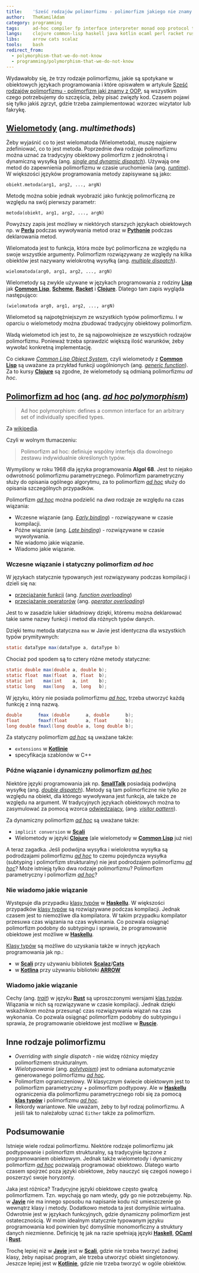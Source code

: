 ```yaml
---
title:    'Sześć rodzajów polimorfizmu - polimorfizm jakiego nie znamy z OOP'
author:   TheKamilAdam
category: programming
tags:     ad-hoc compiler fp interface interpreter monad oop protocol trait type-class
langs:    clojure common-lisp haskell java kotlin ocaml perl racket rust scala scheme smalltalk
libs:     arrow cats scalaz
tools:    bash
redirect_from:
  - polymorphism-that-we-do-not-know
  - programming/polymorphism-that-we-do-not-know
---
```


Wydawałoby się,
że trzy rodzaje polimorfizmu,
jakie są spotykane w obiektowych językach programowania
i które opiswałem w artykule [Sześć rodzajów polimorfizmu - polimorfizm jaki znamy z OOP](/polymorphism-as-we-know-it),
są wszystkim czego potrzebujemy do szczęścia,
żeby pisać zwięzły kod.
Czasem pojawi się tylko jakiś zgrzyt,
gdzie trzeba zaimplementować wzorzec wizytator lub fakrykę.

## [Wielometody] (ang. *multimethods*)

Żeby wyjaśnić co to jest wielomatoda (Wielometoda),
muszę najpierw zdefiniować,
co to jest metoda.
Poprzednie dwa rodzaje polimorfizmu można uznać za tradycyjny obiektowy polimorfizm z jednokrotną i dynamiczną wysyłką (ang. *[single and dynamic dispatch]*).
Używają one metod do zapewnienia polimorfizmu w czasie uruchomienia (ang. *[runtime]*).
W większości języków programowania metody zapisywane są jako:
```
obiekt.metoda(arg1, arg2, ..., argN)
```

Metodę można sobie jednak wyobrazić jako funkcję polimorficzną ze względu na swój pierwszy parametr:
```
metoda(obiekt, arg1, arg2, ..., argN)
```
Powyższy zapis jest możliwy w niektórych starszych językach obiektowych np. w **[Perlu]** podczas wywoływania metod oraz w **[Pythonie]** podczas deklarowania metod.

Wielomatoda jest to funkcja,
która może być polimorficzna ze względu na swoje wszystkie argumenty.
Polimorfizm rozwiązywany ze względy na kilka obiektów jest nazywany wielokrotną wysyłką (ang. *[multiple dispatch]*).
```
wielomatoda(arg0, arg1, arg2, ..., argN)
```

Wielometody są zwykle używane w językach programowania z rodziny **[Lisp]** jak **[Common Lisp]**, **[Scheme]**, **[Racket]** i **[Clojure]**.
Dlatego tam zapis wygląda następująco:
```
(wielomatoda arg0, arg1, arg2, ..., argN)
```

Wielometod są najpotężniejszym ze wszystkich typów polimorfizmu.
I w oparciu o wielometody można zbudować tradycyjny obiektowy polimorfizm.

Wadą wielometod ich jest to,
że są najpowolniejsze ze wszystkich rodzajów polimorfizmu.
Ponieważ trzeba sprawdzić większą ilość warunków,
żeby wywołać konkretną implementację.

Co ciekawe *[Common Lisp Object System]*,
czyli wielometody z **[Common Lisp]** są uważane za przykład funkcji uogólnionych (ang. *[generic function]*).
Za to kursy **[Clojure]** są zgodne,
że wielometody są odmianą polimorfizmu *ad hoc*.

## [Polimorfizm ad hoc] (ang. *[ad hoc polymorphism]*)

> Ad hoc polymorphism: defines a common interface for an arbitrary set of individually specified types.

Za [wikipedią].

Czyli w wolnym tłumaczeniu:
> Polimorfizm ad hoc: definiuje wspólny interfejs dla dowolnego zestawu indywidualnie określonych typów.

Wymyślony w roku 1968 dla języka programowania **Algol 68**.
Jest to niejako odwrotność polimorfizmu parametrycznego.
Polimorfizm parametryczny służy do opisania ogólnego algorytmu,
za to polimorfizm *[ad hoc]* służy do opisania szczególnych przypadków.

Polimorfizm *[ad hoc]* można podzielić na *dwa* rodzaje ze względu na czas wiązania:
* Wczesne wiązanie (ang. *[Early binding]*) - rozwiązywane w czasie kompilacji.
* Późne wiązanie (ang. *[Late binding]*) - rozwiązywane w czasie wywoływania.
* Nie wiadomo jakie wiązanie.
* Wiadomo jakie wiązanie.

### Wczesne wiązanie i statyczny polimorfizm *ad hoc*
W językach statycznie typowanych jest rozwiązywany podczas kompilacji i dzieli się na:
* [przeciążanie funkcji] (ang. *[function overloading]*)
* [przeciążanie operatorów] (ang. *[operator overloading]*)

Jest to w zasadzie lukier składniowy dzięki,
któremu można deklarować takie same nazwy funkcji i metod dla różnych typów danych.

Dzięki temu metoda statyczna `max` w Javie jest identyczna dla wszystkich typów prymitywnych:
```java
static dataType max(dataType a, dataType b)
```

Chociaż pod spodem są to cztery różne metody statyczne:
```java
static double max(double a, double b);
static float  max(float  a, float  b);
static int    max(int    a, int    b);
static long   max(long   a, long   b);
```

W języku,
który nie posiada polimorfizmu *[ad hoc]*,
trzeba utworzyć każdą funkcję z inną nazwą.
```java
double      fmax (double      a, double      b);
float       fmaxf(float       a, float       b);
long double fmaxl(long double a, long double b);
```

Za statyczny polimorfizm *[ad hoc]* są uważane także:
* `extensions` w **[Kotlinie]**
* specyfikacja szablonów w C++

### Późne wiązanie i dynamiczny polimorfizm *[ad hoc]*

Niektóre języki programowania jak np. **[SmallTalk]** posiadają podwójną wysyłkę (ang. *[double dispatch]*).
Metody są tam polimorficzne nie tylko ze względu na obiekt,
dla którego wywoływana jest funkcja,
ale także ze względu na argument.
W tradycyjnych językach obiektowych można to zasymulować za pomocą wzorca [odwiedzający], (ang. *[visitor pattern]*).

Za dynamiczny polimorfizm *[ad hoc]* są uważane także:
* `implicit conversion` w **[Scali]**
* Wielometody w języki **[Clojure]** (ale wielometody w **[Common Lisp]** już nie)

A teraz zagadka.
Jeśli podwójna wysyłka i wielokrotna wysyłka są podrodzajami polimorfizmu *[ad hoc]*
to czemu pojedyncza wysyłka (subtyping i polimorfizm strukturalny) nie jest podrodzajem polimorfizmu *[ad hoc]*?
Może istnieją tylko dwa rodzaje polimorfizmu?
Polimorfizm parametryczny i polimorfizm *[ad hoc]*?

### Nie wiadomo jakie wiązanie

Występuje dla przypadku [klasy typów] w **[Haskellu]**.
W większości przypadków [klasy typów] są rozwiązywane podczas kompilacji.
Jednak czasem jest to niemożliwe dla kompilatora.
W takim przypadku kompilator przesuwa czas wiązania na czas wykonania.
Co pozwala osiągnąć polimorfizm podobny do subtypingu i sprawia,
że programowanie obiektowe jest możliwe w **[Haskellu]**.

[Klasy typów] są możliwe do uzyskania także w innych językach programowania jak np.:
* w **[Scali]** przy używaniu bibliotek **[Scalaz]**/**[Cats]**
* w **[Kotlina]** przy używaniu biblioteki **[ARROW]**

### Wiadomo jakie wiązanie

Cechy (ang. *[trait]*) w języku **[Rust]** są uproszczonymi wersjami [klas typów].
Wiązania w nich są rozwiązywane w czasie kompilacji.
Jednak dzięki wskaźnikom można przesunąć czas rozwiązywania wiązań na czas wykonania.
Co pozwala osiągnąć polimorfizm podobny do subtypingu i sprawia,
że programowanie obiektowe jest możliwe w **[Ruscie]**.

## Inne rodzaje polimorfizmu

* *Overriding with single dispatch* - nie widzę różnicy między polimorfizmem strukturalnym.
* *Wielotypowanie* (ang. *[polytypism]*) jest to odmiana automatycznie generowanego polimorfizmu *[ad hoc]*.
* Polimorfizm ograniczeniowy.
W klasycznym świecie obiektowym jest to polimorfizm parametryczny + polimorfizm podtypowy.
Ale w **[Haskellu]** ograniczenia dla polimorfizmu parametrycznego robi się za pomocą **[klas typów]** i polimorfizmu *[ad hoc]*.
* Rekordy wariantowe.
Nie uważam,
żeby to był rodzaj polimorfizmu. A jeśli tak to należałoby uznać `Either` także za polimorfizm.

## Podsumowanie

Istnieje wiele rodzai polimorfizmu.
Niektóre rodzaje polimorfizmu jak podtypowanie i polimorfizm strukturalny,
są tradycyjnie łączone z programowaniem obiektowym.
Jednak także wielometody i dynamiczny polimorfizm *[ad hoc]* pozwalają programować obiektowo.
Dlatego warto czasem spojrzeć poza języki obiektowe,
żeby nauczyć się czegoś nowego i poszerzyć swoje horyzonty.

Jaka jest różnica?
Tradycyjne języki obiektowe często gwałcą polimorfizmem.
Tzn. wpychają go nam wtedy,
gdy go nie potrzebujemy.
Np. w **[Javie]** nie ma innego sposobu na napisanie kodu niż umieszczenie go wewnątrz klasy i metody.
Dodatkowo metoda ta jest domyślnie wirtualna.
Odwrotnie jest w językach funkcyjnych,
gdzie dynamiczny polimorfizm jest ostatecznością.
W moim idealnym statycznie typowanym języku programowania kod powinien być domyślnie monomorficzny a struktury danych niezmienne.
Definicję tę jak na razie spełniają języki **[Haskell]**, **[OCaml]** i **[Rust]**.

Trochę lepiej niż w **[Javie]** jest w **[Scali]**,
gdzie nie trzeba tworzyć żadnej klasy,
żeby napisać program,
ale trzeba utworzyć obiekt singletonowy.
Jeszcze lepiej jest w **[Kotlinie]**,
gdzie nie trzeba tworzyć w ogóle obiektów.

[Clojure]:       /langs/clojure
[Common Lisp]:   /langs/common-lisp
[Erlang]:        /langs/erlang
[Go]:            /langs/go
[Haskell]:       /langs/haskell
[Haskellu]:      /langs/haskell
[Java]:          /langs/java
[JavaScript]:    /langs/javascript
[Javie]:         /langs/java
[Javy]:          /langs/java
[Kotlin]:        /langs/kotlin
[Kotlina]:       /langs/kotlin
[Kotlinie]:      /langs/kotlin
[LISP]:          /langs/lisp
[Meta Language]: /langs/meta-language
[OCaml]:         /langs/ocaml
[Perl]:          /langs/perl
[Perlu]:         /langs/perl
[Pony]:          /langs/pony
[Python]:        /langs/python
[Pythonie]:      /langs/python
[Racket]:        /langs/racket
[Ruby]:          /langs/ruby
[Ruscie]:        /langs/rust
[Rust]:          /langs/rust
[SmallTalk]:     /langs/smalltalk
[Scala]:         /langs/scala
[Scali]:         /langs/scala
[Scheme]:        /langs/scheme
[TypeScript]:    /langs/typescript
[Vala]:          /langs/vala
[Vali]:          /langs/vala

[Bash]:          /tools/bash
[Basha]:         /tools/bash

[ARROW]:         /libs/arrow
[Cats]:          /libs/cats
[Scalaz]:        /libs/scalaz

[Ad hoc]:        /tags/ad-hoc
[Dsl]:           /tags/dsl
[Kompilator]:    /tags/compiler
[klas typów]:    /tags/type-class
[Klasy typów]:   /tags/type-class

[Ad hoc polymorphism]:         https://en.wikipedia.org/wiki/Ad_hoc_polymorphism
[Anemic domain model]:         https://en.wikipedia.org/wiki/Anemic_domain_model
[Common Lisp Object System]:   https://en.wikipedia.org/wiki/Common_Lisp_Object_System
[Duck typing]:                 https://en.wikipedia.org/wiki/Duck_typing
[Double dispatch]:             https://en.wikipedia.org/wiki/Double_dispatch
[Early binding]:               https://en.wikipedia.org/wiki/Ad_hoc_polymorphism#Early_binding
[Function overloading]:        https://en.wikipedia.org/wiki/Function_overloading
[Generic function]:            https://en.wikipedia.org/wiki/Generic_function
[Generic programming]:         https://en.wikipedia.org/wiki/Generic_programming
[Higher-kinded polymorphism]:  https://en.wikipedia.org/wiki/Type_class#Higher-kinded_polymorphism
[Interface]:                   https://en.wikipedia.org/wiki/Interface_(computing)
[Late binding]:                https://en.wikipedia.org/wiki/Ad_hoc_polymorphism#Late_binding
[Memento pattern]:             https://en.wikipedia.org/wiki/Memento_pattern
[Multiple dispatch]:           https://en.wikipedia.org/wiki/Multiple_dispatch
[Mixin]:                       https://en.wikipedia.org/wiki/Mixin
[Nominal type system]:         https://en.wikipedia.org/wiki/Nominal_type_system
[Operator overloading]:        https://en.wikipedia.org/wiki/Operator_overloading
[Parametric polymorphism]:     https://en.wikipedia.org/wiki/Parametric_polymorphism
[Polytypism]:                  https://en.wikipedia.org/wiki/Generic_programming#Functional_languages
[Protocol]:                    https://en.wikipedia.org/wiki/Protocol_(object-oriented_programming)
[Row polymorphism]:            https://en.wikipedia.org/wiki/Row_polymorphism
[Runtime]:                     https://en.wikipedia.org/wiki/Runtime_(program_lifecycle_phase)
[Single and dynamic dispatch]: https://en.wikipedia.org/wiki/Dynamic_dispatch
[Structural subtyping]:        https://en.wikipedia.org/wiki/Structural_type_system
[Structural type system]:      https://en.wikipedia.org/wiki/Structural_type_system
[Subtyping]:                   https://en.wikipedia.org/wiki/Subtyping
[Trait]:                       https://en.wikipedia.org/wiki/Trait_(computer_programming)
[Visitor pattern]:             https://en.wikipedia.org/wiki/Visitor_pattern
[wikipedią]:                   https://en.wikipedia.org/wiki/Polymorphism_(computer_science)

[Abstrakcja]:                  https://pl.wikipedia.org/wiki/Abstrakcja_(programowanie)
[Cecha]:                       https://pl.wikipedia.org/wiki/Cecha_(programowanie_obiektowe)
[Domieszka]:                   https://pl.wikipedia.org/wiki/Domieszka_(programowanie_obiektowe)
[Interfejs]:                   https://pl.wikipedia.org/wiki/Interfejs_(programowanie_obiektowe)
[Kompozycja]:                  https://pl.wikipedia.org/wiki/Agregacja_(programowanie_obiektowe)#Kompozycja

[Odwiedzający]:                https://pl.wikipedia.org/wiki/Odwiedzaj%C4%85cy
[Pamiątka]:                    https://pl.wikipedia.org/wiki/Pami%C4%85tka_(wzorzec_projektowy)
[Polimorfizm ad hoc]:          https://pl.wikipedia.org/wiki/Polimorfizm_(informatyka)#Polimorfizm_ad-hoc
[Programowanie uogólnione]:    https://pl.wikipedia.org/wiki/Programowanie_uogólnione
[Przeciążanie funkcji]:        https://pl.wikipedia.org/wiki/Przeci%C4%85%C5%BCanie_funkcji
[Przeciążanie operatorów]:     https://pl.wikipedia.org/wiki/Przeci%C4%85%C5%BCanie_operator%C3%B3w

[Wielometody]:                 https://randomseed.pl/pub/poczytaj-mi-clojure/21-polimorfizm/#Wielometody

[Polytypism]:                  http://zenzike.com/posts/2010-12-10-from-polymorphic-to-polytypic
